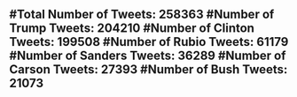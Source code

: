 #Total Number of Tweets: 258363 
#Number of Trump Tweets: 204210
#Number of Clinton Tweets: 199508
#Number of Rubio Tweets: 61179
#Number of Sanders Tweets: 36289
#Number of Carson Tweets: 27393
#Number of Bush Tweets: 21073
---
